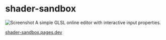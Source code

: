 # shader-sandbox
![Screenshot](https://i.imgur.com/9WTIJrz.png)
A simple GLSL online editor with interactive input properties.

[shader-sandbox.pages.dev](https://shader-sandbox.pages.dev)
